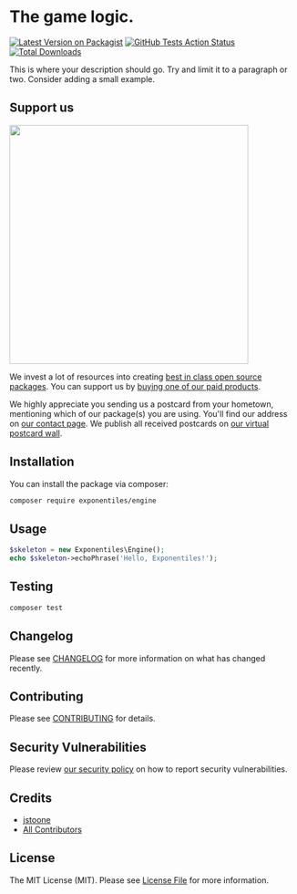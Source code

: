 # The game logic.

[![Latest Version on Packagist](https://img.shields.io/packagist/v/exponentiles/engine.svg?style=flat-square)](https://packagist.org/packages/exponentiles/engine)
[![GitHub Tests Action Status](https://img.shields.io/github/workflow/status/exponentiles/engine/Tests?label=tests)](https://github.com/exponentiles/engine/actions?query=workflow%3ATests+branch%3Amain)
[![Total Downloads](https://img.shields.io/packagist/dt/exponentiles/engine.svg?style=flat-square)](https://packagist.org/packages/exponentiles/engine)


This is where your description should go. Try and limit it to a paragraph or two. Consider adding a small example.

## Support us

[<img src="https://github-ads.s3.eu-central-1.amazonaws.com/package-skeleton-php.jpg?t=1" width="419px" />](https://spatie.be/github-ad-click/package-skeleton-php)

We invest a lot of resources into creating [best in class open source packages](https://spatie.be/open-source). You can support us by [buying one of our paid products](https://spatie.be/open-source/support-us).

We highly appreciate you sending us a postcard from your hometown, mentioning which of our package(s) you are using. You'll find our address on [our contact page](https://spatie.be/about-us). We publish all received postcards on [our virtual postcard wall](https://spatie.be/open-source/postcards).

## Installation

You can install the package via composer:

```bash
composer require exponentiles/engine
```

## Usage

```php
$skeleton = new Exponentiles\Engine();
echo $skeleton->echoPhrase('Hello, Exponentiles!');
```

## Testing

```bash
composer test
```

## Changelog

Please see [CHANGELOG](CHANGELOG.md) for more information on what has changed recently.

## Contributing

Please see [CONTRIBUTING](.github/CONTRIBUTING.md) for details.

## Security Vulnerabilities

Please review [our security policy](../../security/policy) on how to report security vulnerabilities.

## Credits

- [jstoone](https://github.com/jstoone)
- [All Contributors](../../contributors)

## License

The MIT License (MIT). Please see [License File](LICENSE.md) for more information.
